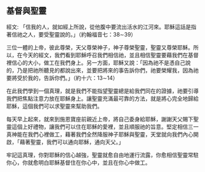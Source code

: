 ## 基督與聖靈 ##

經文: 「信我的人，就如經上所說，從他腹中要流出活水的江河來。耶穌這話是指著信祂之人，要受聖靈說的。」（約翰福音七：38∼39）



三位一體的上帝，彼此尊榮，天父尊榮神子，神子尊榮聖靈，聖靈又尊榮耶穌。所以，在今天的經文，我們看到耶穌呼召我們相信祂，並且相信聖靈要藉我們在基督裡信心的大小，做工在我們身上。另一方面，耶穌又說：「因為祂不是憑自己說的，乃是把祂所聽見的都說出來，並要把將來的事告訴你們，祂要榮耀我，因為祂要將受於我的，告訴你們。」（約十六：13∼14）

在此我們學到一個真理，就是我們不能指望聖靈總是給我們同在的證據，祂要引導我們把焦點注意力放在耶穌身上。讓聖靈充滿最可靠的方法，就是將心完全地歸給耶穌，這個我們可以求聖靈來幫助我們。

每天早上起來，就來到施恩寶座前親近上帝，將自己委身給耶穌，謝謝天父賜下聖靈這個上好禮物，讓我們可以住在耶穌的愛裡，並且順服祂的旨意。堅定相信三一真神能在我們心裡做工，藉著我們全然降服神子耶穌與聖靈，天堂就向我們內心開啟，「藉著聖靈，我們可以通向耶穌，通向天父。」

牢記這真理，你對耶穌的信心越強，聖靈就愈自由地運行流露，你愈相信聖靈常駐你心，你就愈明白耶穌基督住在你心中，並且在你心中做工。